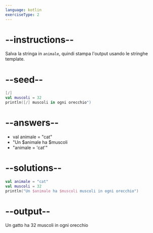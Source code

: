```yaml
---
language: kotlin
exerciseType: 2
---
```


# --instructions--

Salva la stringa in `animale`, quindi stampa l'output usando le stringhe template.

# --seed--

```kotlin
[/]
val muscoli = 32
println([/] muscoli in ogni orecchio")
```

# --answers--

- val animale = "cat"
- "Un $animale ha $muscoli
- "animale = 'cat'"

# --solutions--

```kotlin
val animale = "cat"
val muscoli = 32
println("Un $animale ha $muscoli muscoli in ogni orecchio")
```

# --output--

Un gatto ha 32 muscoli in ogni orecchio
